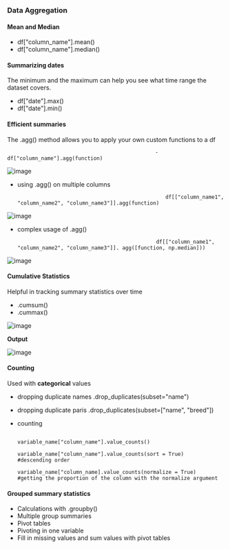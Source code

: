 ### Data Aggregation 

#### Mean and Median

- df["column_name"].mean()
- df["column_name"].median()

#### Summarizing dates
The minimum and the maximum can help you see what time range the dataset covers. 
- df["date"].max()
- df["date"].min()


#### Efficient summaries
The .agg() method allows you to apply your own custom functions to a df


                                                    - df["column_name"].agg(function)
                                                 
                                                 
                                                 
 ![image](https://user-images.githubusercontent.com/72341578/151697432-961de1ae-2e9b-4925-9691-1c41ff8a469f.png)
     
- using .agg() on multiple columns 
                  
                                                      df[["column_name1", "column_name2", "column_name3"]].agg(function)
                                                      
                                                      
                                                      
 ![image](https://user-images.githubusercontent.com/72341578/151698038-7d20d834-60c4-4834-966d-cb7a0916c2a1.png)
 
 
 - complex usage of .agg()
 
                                                    df[["column_name1", "column_name2", "column_name3"]]. agg([function, np.median]))
                                                    
                                                    
                                                    
  ![image](https://user-images.githubusercontent.com/72341578/151698174-d7e19767-0c9f-4a50-b5b7-bb9bcf438d93.png)


                                             
#### Cumulative Statistics 
Helpful in tracking summary statistics over time
- .cumsum()
- .cummax()

![image](https://user-images.githubusercontent.com/72341578/151698406-ead143d5-da9f-4dff-addd-3a1bc62b8535.png)


**Output** 

![image](https://user-images.githubusercontent.com/72341578/151698421-973d9ef3-7cfb-4ba3-ae3b-ed01bf922efa.png)


#### Counting 
Used with **categorical** values 
- dropping duplicate names .drop_duplicates(subset="name")
- dropping duplicate paris .drop_duplicates(subset=["name", "breed"])
- counting  

                                        
                                       variable_name["column_name"].value_counts() 
                                       variable_name["column_name"].value_counts(sort = True)    #descending order 
                                       variable_name["column_name].value_counts(normalize = True)  #getting the proportion of the column with the normalize argument 





#### Grouped summary statistics 

- Calculations with .groupby()
- Multiple group summaries
- Pivot tables
- Pivoting in one variable
- Fill in missing values and sum values with pivot tables
